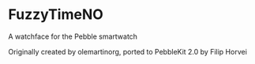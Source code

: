 FuzzyTimeNO
===========

A watchface for the Pebble smartwatch

Originally created by olemartinorg, ported to PebbleKit 2.0 by Filip Horvei
